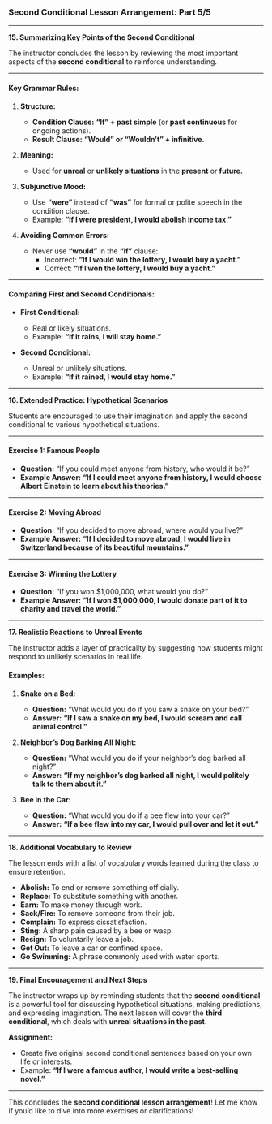 ### Second Conditional Lesson Arrangement: Part 5/5

---

**15. Summarizing Key Points of the Second Conditional**

The instructor concludes the lesson by reviewing the most important aspects of the **second conditional** to reinforce understanding.

---

#### **Key Grammar Rules:**

1. **Structure:**
    
    - **Condition Clause:** **“If” + past simple** (or **past continuous** for ongoing actions).
    - **Result Clause:** **“Would” or “Wouldn’t” + infinitive.**
2. **Meaning:**
    
    - Used for **unreal** or **unlikely situations** in the **present** or **future.**
3. **Subjunctive Mood:**
    
    - Use **“were”** instead of **“was”** for formal or polite speech in the condition clause.
    - Example: **“If I were president, I would abolish income tax.”**
4. **Avoiding Common Errors:**
    
    - Never use **“would”** in the **“if”** clause:
        - Incorrect: **“If I would win the lottery, I would buy a yacht.”**
        - Correct: **“If I won the lottery, I would buy a yacht.”**

---

#### **Comparing First and Second Conditionals:**

- **First Conditional:**
    
    - Real or likely situations.
    - Example: **“If it rains, I will stay home.”**
- **Second Conditional:**
    
    - Unreal or unlikely situations.
    - Example: **“If it rained, I would stay home.”**

---

**16. Extended Practice: Hypothetical Scenarios**

Students are encouraged to use their imagination and apply the second conditional to various hypothetical situations.

---

#### **Exercise 1: Famous People**

- **Question:** “If you could meet anyone from history, who would it be?”
- **Example Answer:** **“If I could meet anyone from history, I would choose Albert Einstein to learn about his theories.”**

---

#### **Exercise 2: Moving Abroad**

- **Question:** “If you decided to move abroad, where would you live?”
- **Example Answer:** **“If I decided to move abroad, I would live in Switzerland because of its beautiful mountains.”**

---

#### **Exercise 3: Winning the Lottery**

- **Question:** “If you won $1,000,000, what would you do?”
- **Example Answer:** **“If I won $1,000,000, I would donate part of it to charity and travel the world.”**

---

**17. Realistic Reactions to Unreal Events**

The instructor adds a layer of practicality by suggesting how students might respond to unlikely scenarios in real life.

#### **Examples:**

1. **Snake on a Bed:**
    
    - **Question:** “What would you do if you saw a snake on your bed?”
    - **Answer:** **“If I saw a snake on my bed, I would scream and call animal control.”**
2. **Neighbor’s Dog Barking All Night:**
    
    - **Question:** “What would you do if your neighbor’s dog barked all night?”
    - **Answer:** **“If my neighbor’s dog barked all night, I would politely talk to them about it.”**
3. **Bee in the Car:**
    
    - **Question:** “What would you do if a bee flew into your car?”
    - **Answer:** **“If a bee flew into my car, I would pull over and let it out.”**

---

**18. Additional Vocabulary to Review**

The lesson ends with a list of vocabulary words learned during the class to ensure retention.

- **Abolish:** To end or remove something officially.
- **Replace:** To substitute something with another.
- **Earn:** To make money through work.
- **Sack/Fire:** To remove someone from their job.
- **Complain:** To express dissatisfaction.
- **Sting:** A sharp pain caused by a bee or wasp.
- **Resign:** To voluntarily leave a job.
- **Get Out:** To leave a car or confined space.
- **Go Swimming:** A phrase commonly used with water sports.

---

**19. Final Encouragement and Next Steps**

The instructor wraps up by reminding students that the **second conditional** is a powerful tool for discussing hypothetical situations, making predictions, and expressing imagination. The next lesson will cover the **third conditional**, which deals with **unreal situations in the past**.

**Assignment:**

- Create five original second conditional sentences based on your own life or interests.
- Example: **“If I were a famous author, I would write a best-selling novel.”**

---

This concludes the **second conditional lesson arrangement**! Let me know if you’d like to dive into more exercises or clarifications!